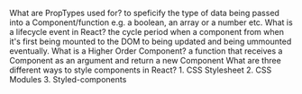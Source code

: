 What are PropTypes used for?
    to speficify the type of data being passed into a Component/function e.g. a boolean, an array or a number etc.
What is a lifecycle event in React?
    the cycle period when a component from when it's first being mounted to the DOM to being updated and being ummounted eventually.
What is a Higher Order Component?
    a function that receives a Component as an argument and return a new Component
What are three different ways to style components in React?
    1. CSS Stylesheet 2. CSS Modules 3. Styled-components